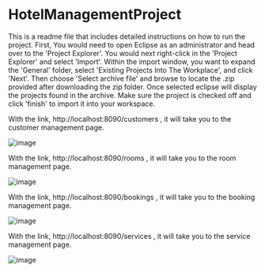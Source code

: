 # HotelManagementProject
This is a readme file that includes detailed instructions on how to run the project. First, You would need to open Eclipse as an administrator and head over to the 'Project Explorer'. You would next right-click in the 'Project Explorer' and select 'Import'. Within the import window, you want to expand the 'General' folder, select 'Existing Projects Into The Workplace', and click 'Next'. Then choose 'Select archive file' and browse to locate the .zip provided after downloading the zip folder. Once selected eclipse will display the projects found in the archive. Make sure the project is checked off and click 'finish' to import it into your workspace.

With the link, http://localhost:8090/customers , it will take you to the customer management page.

![image](https://github.com/Jathushan0130/HotelManagementProject/assets/91335338/18c57553-746c-43ce-bf19-9a9c8dc53da7)

With the link, http://localhost:8090/rooms , it will take you to the room management page.

![image](https://github.com/Jathushan0130/HotelManagementProject/assets/91335338/4cc0ae5a-dbaf-4d35-aa14-810c4497e219)

With the link, http://localhost:8090/bookings , it will take you to the booking management page.

![image](https://github.com/Jathushan0130/HotelManagementProject/assets/91335338/663a5646-fa31-45fb-a151-34c556d9831d)

With the link, http://localhost:8090/services , it will take you to the service management page.

![image](https://github.com/Jathushan0130/HotelManagementProject/assets/91335338/21433903-7cff-403f-af9a-cc61c06c683a)


